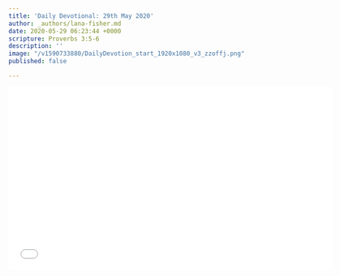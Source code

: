 ```yaml
---
title: 'Daily Devotional: 29th May 2020'
author: _authors/lana-fisher.md
date: 2020-05-29 06:23:44 +0000
scripture: Proverbs 3:5-6
description: ''
image: "/v1590733880/DailyDevotion_start_1920x1080_v3_zzoffj.png"
published: false

---
```

<iframe src="[https://player.vimeo.com/video/423701744](https://player.vimeo.com/video/423701744 "https://player.vimeo.com/video/423701744")" width="640" height="360" frameborder="0" allow="autoplay; fullscreen" allowfullscreen></iframe>